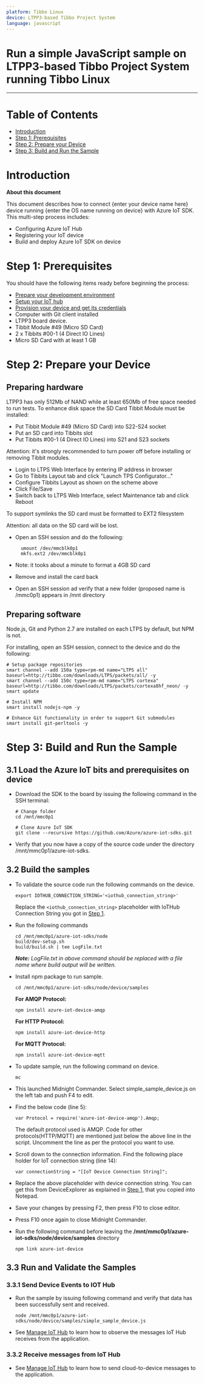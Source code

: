 ```yaml
---
platform: Tibbo Linux
device: LTPP3-based Tibbo Project System 
language: javascript
---
```


Run a simple JavaScript sample on LTPP3-based Tibbo Project System running Tibbo Linux
===
---

# Table of Contents

-   [Introduction](#Introduction)
-   [Step 1: Prerequisites](#Prerequisites)
-   [Step 2: Prepare your Device](#PrepareDevice)
-   [Step 3: Build and Run the Sample](#Build)

<a name="Introduction"></a>
# Introduction

**About this document**

This document describes how to connect {enter your device name here} device running {enter the OS name running on device} with Azure IoT SDK. This multi-step process includes:
-   Configuring Azure IoT Hub
-   Registering your IoT device
-   Build and deploy Azure IoT SDK on device

<a name="Prerequisites"></a>
# Step 1: Prerequisites

You should have the following items ready before beginning the process:

-   [Prepare your development environment][setup-devbox-linux]
-   [Setup your IoT hub][lnk-setup-iot-hub]
-   [Provision your device and get its credentials][lnk-manage-iot-hub]
-   Computer with Git client installed 
-   LTPP3 board device.
-   Tibbit Module #49 (Micro SD Card)
-   2 x Tibbits #00-1 (4 Direct IO Lines)
-   Micro SD Card with at least 1 GB

<a name="PrepareDevice"></a>
# Step 2: Prepare your Device

## Preparing hardware

LTPP3 has only 512Mb of NAND while at least 650Mb of free space needed to run tests.
To enhance disk space the SD Card Tibbit Module must be installed:

- Put Tibbit Module #49 (Micro SD Card) into S22-S24 socket
- Put an SD card into Tibbits slot
- Put Tibbits #00-1 (4 Direct IO Lines) into S21 and S23 sockets

Attention: it's strongly recommended to turn power off before installing or removing Tibbit modules.

- Login to LTPS Web Interface by entering IP address in browser
- Go to Tibbits Layout tab and click "Launch TPS Configurator..."
- Configure Tibbits Layout as shown on the scheme above
- Click File/Save
- Switch back to LTPS Web Interface, select Maintenance tab and click Reboot

To support symlinks the SD card must be formatted to EXT2 filesystem

Attention: all data on the SD card will be lost. 

- Open an SSH session and do the following:

        umount /dev/mmcblk0p1
        mkfs.ext2 /dev/mmcblk0p1
           
- Note: it tooks about a minute to format a 4GB SD card
- Remove and install the card back
- Open an SSH session ad verify that a new folder (proposed name is /mmc0p1) appears in /mnt directory           

## Preparing software

Node.js, Git and Python 2.7 are installed on each LTPS by default, but NPM is not.

For installing, open an SSH session, connect to the device and do the following:

    # Setup package repositories
    smart channel --add 150a type=rpm-md name="LTPS all" baseurl=http://tibbo.com/downloads/LTPS/packets/all/ -y
    smart channel --add 150c type=rpm-md name="LTPS cortexa" baseurl=http://tibbo.com/downloads/LTPS/packets/cortexa8hf_neon/ -y
    smart update
    
    # Install NPM
    smart install nodejs-npm -y
    
    # Enhance Git functionality in order to support Git submodules
    smart install git-perltools -y

<a name="Build"></a>
# Step 3: Build and Run the Sample

<a name="Load"></a>
## 3.1 Load the Azure IoT bits and prerequisites on device

-   Download the SDK to the board by issuing the following command in the SSH terminal:

        # Change folder
        cd /mnt/mmc0p1
    
        # Clone Azure IoT SDK
        git clone --recursive https://github.com/Azure/azure-iot-sdks.git

-   Verify that you now have a copy of the source code under the directory /mnt/mmc0p1/azure-iot-sdks.

<a name="BuildSamples"></a>
## 3.2 Build the samples

-   To validate the source code run the following commands on the device.

        export IOTHUB_CONNECTION_STRING='<iothub_connection_string>'

    Replace the `<iothub_connection_string>` placeholder with IoTHub Connection String you got in [Step 1](#Prerequisites).    

-   Run the following commands 

        cd /mnt/mmc0p1/azure-iot-sdks/node
        build/dev-setup.sh
        build/build.sh | tee LogFile.txt

    ***Note:*** *LogFile.txt in above command should be replaced with a file name where build output will be written.*

-   Install npm package to run sample.

        cd /mnt/mmc0p1/azure-iot-sdks/node/device/samples

    **For AMQP Protocol:**
	
        npm install azure-iot-device-amqp
	
    **For HTTP Protocol:**
	
        npm install azure-iot-device-http
	
    **For MQTT Protocol:**

        npm install azure-iot-device-mqtt	

-   To update sample, run the following command on device.

        mc
        
-   This launched Midnight Commander. Select simple_sample_device.js on the left tab and push F4 to edit.            

-   Find the below code (line 5):

        var Protocol = require('azure-iot-device-amqp').Amqp;
	
    The default protocol used is AMQP. Code for other protocols(HTTP/MQTT) are mentioned just below the above line in the script.
    Uncomment the line as per the protocol you want to use.

-   Scroll down to the connection information.
    Find the following place holder for IoT connection string (line 14):

        var connectionString = "[IoT Device Connection String]";

-   Replace the above placeholder with device connection string. You can get this from DeviceExplorer as explained in [Step 1](#Prerequisites), that you copied into Notepad.

-   Save your changes by pressing F2, then press F10 to close editor.

-   Press F10 once again to close Midnight Commander.

-   Run the following command before leaving the **/mnt/mmc0p1/azure-iot-sdks/node/device/samples** directory

        npm link azure-iot-device

<a name="Run"></a>
## 3.3 Run and Validate the Samples

### 3.3.1 Send Device Events to IOT Hub

-   Run the sample by issuing following command and verify that data has been successfully sent and received.

        node /mnt/mmc0p1/azure-iot-sdks/node/device/samples/simple_sample_device.js

-   See [Manage IoT Hub][lnk-manage-iot-hub] to learn how to observe the messages IoT Hub receives from the application.

### 3.3.2 Receive messages from IoT Hub

-   See [Manage IoT Hub][lnk-manage-iot-hub] to learn how to send cloud-to-device messages to the application.


[setup-devbox-linux]: https://github.com/Azure/azure-iot-sdks/blob/master/doc/get_started/node-devbox-setup.md
[lnk-setup-iot-hub]: ../../setup_iothub.md
[lnk-manage-iot-hub]: ../../manage_iot_hub.md
